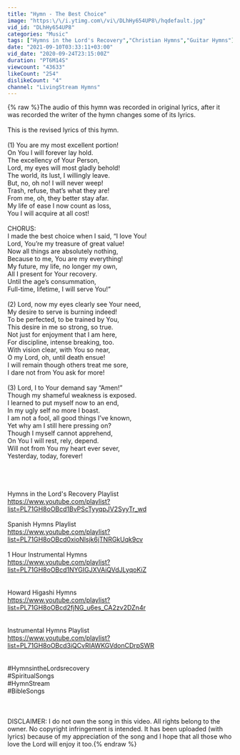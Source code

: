 ```yaml
---
title: "Hymn - The Best Choice"
image: "https:\/\/i.ytimg.com\/vi\/DLhHy654UP8\/hqdefault.jpg"
vid_id: "DLhHy654UP8"
categories: "Music"
tags: ["Hymns in the Lord's Recovery","Christian Hymns","Guitar Hymns"]
date: "2021-09-10T03:33:11+03:00"
vid_date: "2020-09-24T23:15:00Z"
duration: "PT6M14S"
viewcount: "43633"
likeCount: "254"
dislikeCount: "4"
channel: "LivingStream Hymns"
---
```

{% raw %}The audio of this hymn was recorded in original lyrics, after it was recorded the writer of the hymn changes some of its lyrics. <br /><br />This is the revised lyrics of this hymn.<br /><br />(1) You are my most excellent portion! <br />On You I will forever lay hold. <br />The excellency of Your Person, <br />Lord, my eyes will most gladly behold! <br />The world, its lust, I willingly leave. <br />But, no, oh no! I will never weep!<br /> Trash, refuse, that’s what they are!<br /> From me, oh, they better stay afar. <br />My life of ease I now count as loss, <br />You I will acquire at all cost!<br /><br />CHORUS: <br />I made the best choice when I said, “I love You! <br />Lord, You’re my treasure of great value! <br />Now all things are absolutely nothing, <br />Because to me, You are my everything! <br />My future, my life, no longer my own, <br />All I present for Your recovery. <br />Until the age’s consummation, <br />Full-time, lifetime, I will serve You!”<br /><br />(2) Lord, now my eyes clearly see Your need,<br /> My desire to serve is burning indeed! <br />To be perfected, to be trained by You, <br />This desire in me so strong, so true. <br />Not just for enjoyment that I am here, <br />For discipline, intense breaking, too.<br /> With vision clear, with You so near,<br /> O my Lord, oh, until death ensue!<br /> I will remain though others treat me sore,<br /> I dare not from You ask for more!<br /><br />(3) Lord, I to Your demand say “Amen!” <br />Though my shameful weakness is exposed. <br />I learned to put myself now to an end, <br />In my ugly self no more I boast.<br /> I am not a fool, all good things I’ve known, <br />Yet why am I still here pressing on? <br />Though I myself cannot apprehend,<br /> On You I will rest, rely, depend. <br />Will not from You my heart ever sever, <br />Yesterday, today, forever!<br /><br /><br /><br /><br />Hymns in the Lord's Recovery Playlist<br /><a rel="nofollow" target="blank" href="https://www.youtube.com/playlist?list=PL71GH8oOBcd1BvPScTyyqpJV2SyyTr_wd">https://www.youtube.com/playlist?list=PL71GH8oOBcd1BvPScTyyqpJV2SyyTr_wd</a><br /><br />Spanish Hymns Playlist<br /><a rel="nofollow" target="blank" href="https://www.youtube.com/playlist?list=PL71GH8oOBcd0xioNlsjk6jTNRGkUqk9cv">https://www.youtube.com/playlist?list=PL71GH8oOBcd0xioNlsjk6jTNRGkUqk9cv</a><br /><br />1 Hour Instrumental Hymns<br /><a rel="nofollow" target="blank" href="https://www.youtube.com/playlist?list=PL71GH8oOBcd1NYGIGJXVAiQVdJLyqoKiZ">https://www.youtube.com/playlist?list=PL71GH8oOBcd1NYGIGJXVAiQVdJLyqoKiZ</a><br /><br /><br />Howard Higashi Hymns<br /><a rel="nofollow" target="blank" href="https://www.youtube.com/playlist?list=PL71GH8oOBcd2fjNG_u6es_CA2zv2DZn4r">https://www.youtube.com/playlist?list=PL71GH8oOBcd2fjNG_u6es_CA2zv2DZn4r</a><br /><br /><br />Instrumental Hymns Playlist<br /><a rel="nofollow" target="blank" href="https://www.youtube.com/playlist?list=PL71GH8oOBcd3iQCvRIAWKGVdonCDrpSWR">https://www.youtube.com/playlist?list=PL71GH8oOBcd3iQCvRIAWKGVdonCDrpSWR</a><br /><br /><br />#HymnsintheLordsrecovery<br />#SpiritualSongs<br />#HymnStream<br />#BibleSongs<br /><br /><br /><br />DISCLAIMER:  I do not own the song in this video. All rights belong to the owner. No copyright infringement is intended. It has been uploaded (with lyrics) because of my appreciation of the song and I hope that all those who love the Lord will enjoy it too.{% endraw %}
